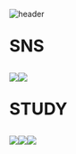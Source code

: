![header](https://capsule-render.vercel.app/api?type=slice&color=auto&height=300&text=Hello&fontSize=80&rotate=20&fontAlign=60&fontAlignY=23&desc=I'm%20illymydev&descSize=30&descAlign=70&descAlignY=40)


<p style="font-size: 30;"><b>SNS</b></p>
<img src="https://img.shields.io/badge/Discord-5865F2?style=flat-square&logo=discord&logoColor=white"><img src="https://img.shields.io/badge/Instargram-E4405F?style=flat-square&logo=instagram&logoColor=white">
<p style="font-size: 30;"><b>STUDY</b></p>
<img src="https://img.shields.io/badge/Node.js-339933?style=flat-square&logo=nodedotjs&logoColor=white"><img src="https://img.shields.io/badge/Python-3776AB?style=flat-square&logo=python&logoColor=white"><img src="https://img.shields.io/badge/JavaScript-F7DF1E?style=flat-square&logo=javascript&logoColor=black">
